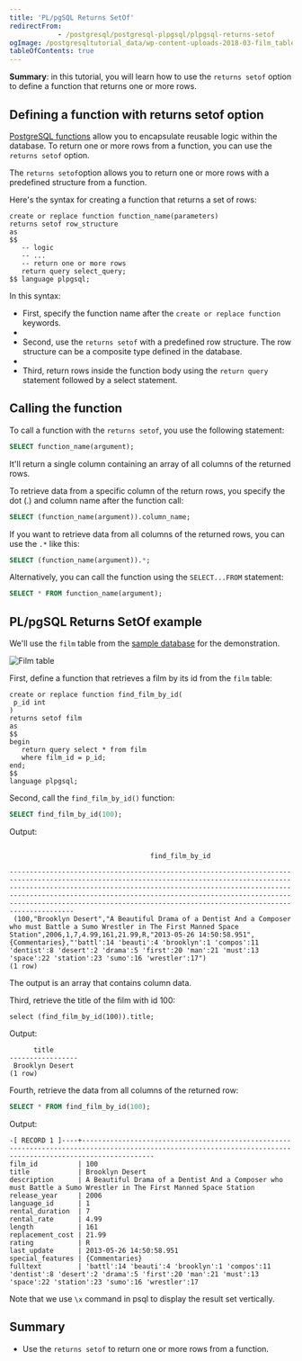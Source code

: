 ```yaml
---
title: 'PL/pgSQL Returns SetOf'
redirectFrom: 
            - /postgresql/postgresql-plpgsql/plpgsql-returns-setof
ogImage: /postgresqltutorial_data/wp-content-uploads-2018-03-film_table.png
tableOfContents: true
---
```



**Summary**: in this tutorial, you will learn how to use the `returns setof` option to define a function that returns one or more rows.

## Defining a function with returns setof option

[PostgreSQL functions](/postgresql/postgresql-plpgsql/postgresql-create-function) allow you to encapsulate reusable logic within the database. To return one or more rows from a function, you can use the `returns setof` option.

The `returns setof`option allows you to return one or more rows with a predefined structure from a function.

Here's the syntax for creating a function that returns a set of rows:

```
create or replace function function_name(parameters)
returns setof row_structure
as
$$
   -- logic
   -- ...
   -- return one or more rows
   return query select_query;
$$ language plpgsql;
```

In this syntax:

- First, specify the function name after the `create or replace function` keywords.
-
- Second, use the `returns setof` with a predefined row structure. The row structure can be a composite type defined in the database.
-
- Third, return rows inside the function body using the `return query` statement followed by a select statement.

## Calling the function

To call a function with the `returns setof`, you use the following statement:

```sql
SELECT function_name(argument);
```

It'll return a single column containing an array of all columns of the returned rows.

To retrieve data from a specific column of the return rows, you specify the dot (.) and column name after the function call:

```sql
SELECT (function_name(argument)).column_name;
```

If you want to retrieve data from all columns of the returned rows, you can use the `.*` like this:

```sql
SELECT (function_name(argument)).*;
```

Alternatively, you can call the function using the `SELECT...FROM` statement:

```sql
SELECT * FROM function_name(argument);
```

## PL/pgSQL Returns SetOf example

We'll use the `film` table from the [sample database](/postgresql/postgresql-getting-started/postgresql-sample-database) for the demonstration.

![Film table](/postgresqltutorial_data/wp-content-uploads-2018-03-film_table.png)

First, define a function that retrieves a film by its id from the `film` table:

```
create or replace function find_film_by_id(
 p_id int
)
returns setof film
as
$$
begin
   return query select * from film
   where film_id = p_id;
end;
$$
language plpgsql;
```

Second, call the `find_film_by_id()` function:

```sql
SELECT find_film_by_id(100);
```

Output:

```

                                   find_film_by_id

------------------------------------------------------------------------------------------------------------------------------------------------------------------------------------------------------------------------------------------------------------------------------------------------------------------------------------------------------------------------------
 (100,"Brooklyn Desert","A Beautiful Drama of a Dentist And a Composer who must Battle a Sumo Wrestler in The First Manned Space Station",2006,1,7,4.99,161,21.99,R,"2013-05-26 14:50:58.951",{Commentaries},"'battl':14 'beauti':4 'brooklyn':1 'compos':11 'dentist':8 'desert':2 'drama':5 'first':20 'man':21 'must':13 'space':22 'station':23 'sumo':16 'wrestler':17")
(1 row)
```

The output is an array that contains column data.

Third, retrieve the title of the film with id 100:

```
select (find_film_by_id(100)).title;
```

Output:

```
      title
-----------------
 Brooklyn Desert
(1 row)
```

Fourth, retrieve the data from all columns of the returned row:

```sql
SELECT * FROM find_film_by_id(100);
```

Output:

```
-[ RECORD 1 ]----+--------------------------------------------------------------------------------------------------------------------------------------------------------------
film_id          | 100
title            | Brooklyn Desert
description      | A Beautiful Drama of a Dentist And a Composer who must Battle a Sumo Wrestler in The First Manned Space Station
release_year     | 2006
language_id      | 1
rental_duration  | 7
rental_rate      | 4.99
length           | 161
replacement_cost | 21.99
rating           | R
last_update      | 2013-05-26 14:50:58.951
special_features | {Commentaries}
fulltext         | 'battl':14 'beauti':4 'brooklyn':1 'compos':11 'dentist':8 'desert':2 'drama':5 'first':20 'man':21 'must':13 'space':22 'station':23 'sumo':16 'wrestler':17
```

Note that we use `\x` command in psql to display the result set vertically.

## Summary

- Use the `returns setof` to return one or more rows from a function.

